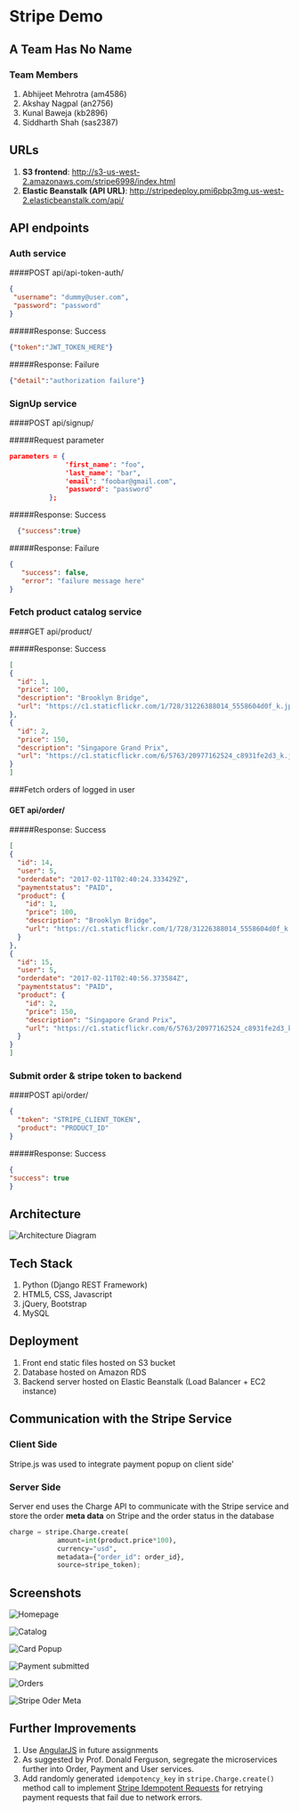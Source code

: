 # Stripe Demo

## A Team Has No Name

### Team Members
1. Abhijeet Mehrotra (am4586)
2. Akshay Nagpal (an2756)
3. Kunal Baweja (kb2896)
4. Siddharth Shah (sas2387)

## URLs
1. **S3 frontend**: http://s3-us-west-2.amazonaws.com/stripe6998/index.html
2. **Elastic Beanstalk (API URL)**: http://stripedeploy.pmi6pbp3mg.us-west-2.elasticbeanstalk.com/api/

## API endpoints
### Auth service
  ####POST api/api-token-auth/
  
  ```json
  {
   "username": "dummy@user.com",
   "password": "password"
}
   ```
  #####Response: Success
   ```json
{"token":"JWT_TOKEN_HERE"}
```
#####Response: Failure
```json
{"detail":"authorization failure"}
```
  ### SignUp service
  ####POST api/signup/
  
  #####Request parameter
  ```json
  parameters = {
                'first_name': "foo",
                'last_name': "bar",
                'email': "foobar@gmail.com",
                'password': "password"
            };
  ```
  #####Response: Success
  ```json
    {"success":true}
```
#####Response: Failure
```json
{
   "success": false,
   "error": "failure message here"
}
```
  ### Fetch product catalog service
  ####GET api/product/
  
 #####Response: Success
 
  ```json
  [
  {
    "id": 1,
    "price": 100,
    "description": "Brooklyn Bridge",
    "url": "https://c1.staticflickr.com/1/728/31226388014_5558604d0f_k.jpg"
  },
  {
    "id": 2,
    "price": 150,
    "description": "Singapore Grand Prix",
    "url": "https://c1.staticflickr.com/6/5763/20977162524_c8931fe2d3_k.jpg"
  }
]
  ```
  ###Fetch orders of logged in user
  #### GET api/order/
  
  #####Response: Success
  
  ```json
[
  {
    "id": 14,
    "user": 5,
    "orderdate": "2017-02-11T02:40:24.333429Z",
    "paymentstatus": "PAID",
    "product": {
      "id": 1,
      "price": 100,
      "description": "Brooklyn Bridge",
      "url": "https://c1.staticflickr.com/1/728/31226388014_5558604d0f_k.jpg"
    }
  },
  {
    "id": 15,
    "user": 5,
    "orderdate": "2017-02-11T02:40:56.373584Z",
    "paymentstatus": "PAID",
    "product": {
      "id": 2,
      "price": 150,
      "description": "Singapore Grand Prix",
      "url": "https://c1.staticflickr.com/6/5763/20977162524_c8931fe2d3_k.jpg"
    }
  }
]
```

  ### Submit order &amp; stripe token to backend
  ####POST api/order/
  
  ```json
{
    "token": "STRIPE_CLIENT_TOKEN",
    "product": "PRODUCT_ID"
}
   ```
  #####Response: Success
   ```json
{
  "success": true
}
```


## Architecture
![Architecture Diagram](https://raw.githubusercontent.com/bawejakunal/stripe-demo/master/screenshots/Architecture.jpg?token=AEfjci-OnBMNofT_MGshD_k4ilopAdSkks5Yp6fwwA%3D%3D "Architecture Diagram")

## Tech Stack
1. Python (Django REST Framework)
2. HTML5, CSS, Javascript
3. jQuery, Bootstrap
4. MySQL

## Deployment
1. Front end static files hosted on S3 bucket
2. Database hosted on Amazon RDS
3. Backend server hosted on Elastic Beanstalk (Load Balancer + EC2 instance)

## Communication with the Stripe Service
### Client Side
Stripe.js was used to integrate payment popup on client side'
### Server Side
Server end uses the Charge API to communicate with the Stripe service and store the order **meta data** on Stripe and the order status in the database
```python
charge = stripe.Charge.create(
            amount=int(product.price*100),
            currency="usd",
            metadata={"order_id": order_id},
            source=stripe_token);
```
## Screenshots
![Homepage](https://raw.githubusercontent.com/bawejakunal/stripe-demo/master/screenshots/home.png?token=AEfjcjQ9VMv2yIekNWJe5cetgrbk856Rks5Yp6qQwA%3D%3D "Homepage")

![Catalog](https://raw.githubusercontent.com/bawejakunal/stripe-demo/master/screenshots/card_popup.png?token=AEfjcvJmBo945Nja1luvW5o3EFUZdVOTks5Yp6gLwA%3D%3D "Catalog")

![Card Popup](https://raw.githubusercontent.com/bawejakunal/stripe-demo/master/screenshots/card_popup.png?token=AEfjcj_5Y3tZOmL6VHWmy5Rw9fxFKj1Aks5Yp6s9wA%3D%3D "Card Popup")

![Payment submitted](https://raw.githubusercontent.com/bawejakunal/stripe-demo/master/screenshots/payment_submitted.png?token=AEfjcuVDduoWWE_6YJ-WqK6GiiBtPrIfks5Yp6r7wA%3D%3D "Payment submitted")

![Orders](https://raw.githubusercontent.com/bawejakunal/stripe-demo/master/screenshots/orders.png?token=AEfjcn3LhHthr4Ahlv7TUCTd4r6143HKks5Yp6rOwA%3D%3D "Orders by user")

![Stripe Oder Meta](https://raw.githubusercontent.com/bawejakunal/stripe-demo/master/screenshots/stripe_order_meta.png?token=AEfjcqrMeDc4srLO5PE9fCWJVPQQ61SKks5Yp6sRwA%3D%3D "Stripe Metadata")


## Further Improvements
1. Use [AngularJS](https://angularjs.org/) in future assignments
2. As suggested by Prof. Donald Ferguson, segregate the microservices further into Order, Payment and User services.
3. Add randomly generated `idempotency_key` in `stripe.Charge.create()` method call to implement [Stripe Idempotent Requests](https://stripe.com/docs/api/python#idempotent_requests) for retrying payment requests that fail due to network errors.
